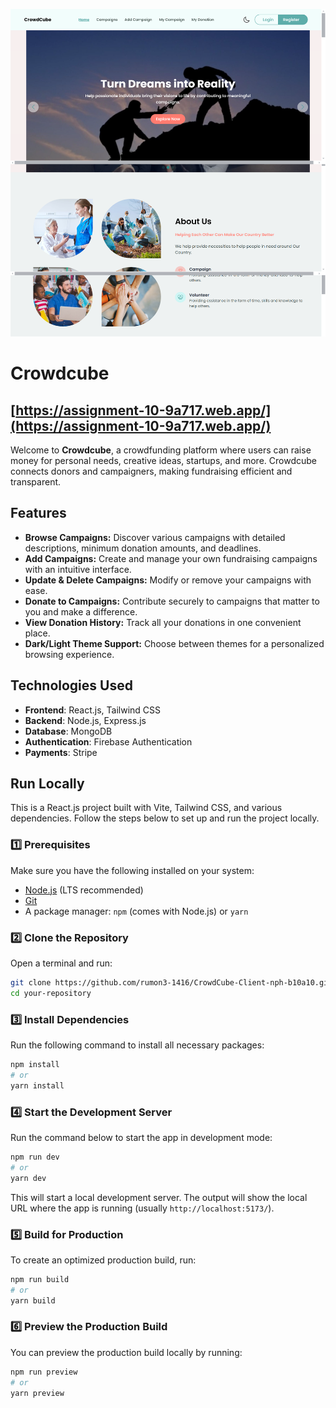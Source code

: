 [<img src='https://raw.githubusercontent.com/rumon3-1416/CrowdCube-Client-nph-b10a10/refs/heads/main/src/assets/images/croudCube.png'>](https://github.com/rumon3-1416/)

# Crowdcube

## [https://assignment-10-9a717.web.app/](https://assignment-10-9a717.web.app/)

Welcome to **Crowdcube**, a crowdfunding platform where users can raise money for personal needs, creative ideas, startups, and more. Crowdcube connects donors and campaigners, making fundraising efficient and transparent.

## Features

- **Browse Campaigns:** Discover various campaigns with detailed descriptions, minimum donation amounts, and deadlines.
- **Add Campaigns:** Create and manage your own fundraising campaigns with an intuitive interface.
- **Update & Delete Campaigns:** Modify or remove your campaigns with ease.
- **Donate to Campaigns:** Contribute securely to campaigns that matter to you and make a difference.
- **View Donation History:** Track all your donations in one convenient place.
- **Dark/Light Theme Support:** Choose between themes for a personalized browsing experience.

## Technologies Used

- **Frontend**: React.js, Tailwind CSS
- **Backend**: Node.js, Express.js
- **Database**: MongoDB
- **Authentication**: Firebase Authentication
- **Payments**: Stripe

## Run Locally

This is a React.js project built with Vite, Tailwind CSS, and various dependencies. Follow the steps below to set up and run the project locally.

### 1️⃣ Prerequisites
Make sure you have the following installed on your system:

- [Node.js](https://nodejs.org/) (LTS recommended)
- [Git](https://git-scm.com/)
- A package manager: `npm` (comes with Node.js) or `yarn`

### 2️⃣ Clone the Repository
Open a terminal and run:

```bash
git clone https://github.com/rumon3-1416/CrowdCube-Client-nph-b10a10.git
cd your-repository
```

### 3️⃣ Install Dependencies
Run the following command to install all necessary packages:

```bash
npm install
# or
yarn install
```

### 4️⃣ Start the Development Server
Run the command below to start the app in development mode:

```bash
npm run dev
# or
yarn dev
```

This will start a local development server. The output will show the local URL where the app is running (usually `http://localhost:5173/`).

### 5️⃣ Build for Production
To create an optimized production build, run:

```bash
npm run build
# or
yarn build
```

### 6️⃣ Preview the Production Build
You can preview the production build locally by running:

```bash
npm run preview
# or
yarn preview
```
